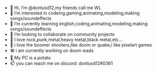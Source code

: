 - 👋 Hi, I’m @dontusd12,my friends call me WL
- 👀 I’m interested in codeing,gaming,animating,modeling,making songs/soundeffects
- 🌱 I’m currently learning english,coding,animating,modeling,making songs/soundeffects
- 💞️ I’m looking to collaborate on community projects
- 🎸 I love rock,punk,metal,heavy metal,black metal,etc...
- 👾 i love the boomer shooters,like doom or quake,i like pixelart games
- 🛠 i am currently working on doom wads
- 🥔 My PC is a potato
- 📫 you can reach me on discord: dontusd12#0361

<!---
dontusd12/dontusd12 is a ✨ special ✨ repository because its `README.md` (this file) appears on your GitHub profile.
You can click the Preview link to take a look at your changes.
--->
